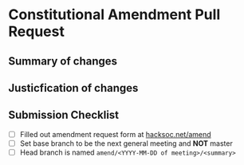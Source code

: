 # Constitutional Amendment Pull Request

<!--
Hey there, thanks for proposing a change to the HackSoc constitution. Ensuring the constitution represents how members feel the society should be run is key to HackSoc's sucess.

When submitting an ammendment we require you to follow a few key steps to make our lives as easy as possible. The first is once you've submitted your PR, please fill out the form at https://hacksoc.net/amend. 

Additionally, make sure the base branch is not master, but rather the branch for the general meeting you're proposal will be revieiwed at.

We also you ensure your head branch is named amend/<YYYY-MM-DD of meeting>/<summary>, this will ensure that your PR is triaged correctly.

Finally please fill out the summary of changes and why you've changed things below.
-->

## Summary of changes
<!--
Please indicate which sections of the constitution you're changing, as well as if you're adding, removing, or changing existing clauses.
-->

## Justicfication of changes
<!--
Please explain why you think you're proposed amendment is important.
-->

## Submission Checklist
 - [ ] Filled out amendment request form at [hacksoc.net/amend](https://hacksoc.net/amend)
 - [ ] Set base branch to be the next general meeting and **NOT** master
 - [ ] Head branch is named `amend/<YYYY-MM-DD of meeting>/<summary>`
